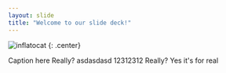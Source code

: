 ```yaml
---
layout: slide
title: "Welcome to our slide deck!"
---
```


![inflatocat](https://octodex.github.com/images/inflatocat.png)
{: .center}

Caption here
Really? 
asdasdasd 12312312
Really?
Yes it's for real